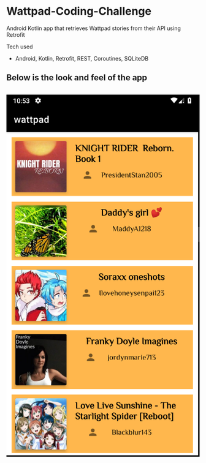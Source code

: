# Wattpad-Coding-Challenge
Android Kotlin app that retrieves Wattpad stories from their API using Retrofit

Tech used
- Android, Kotlin, Retrofit, REST, Coroutines, SQLiteDB


Below is the look and feel of the app
---
![1](https://github.com/pandyama/Wattpad-Coding-Challenge/blob/master/screenshot.PNG)
---
